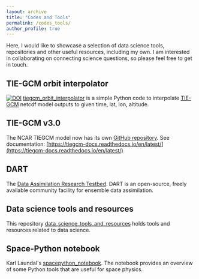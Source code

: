 ```yaml
---
layout: archive
title: "Codes and Tools"
permalink: /codes_tools/
author_profile: true
---
```


Here, I would like to showcase a selection of data science tools, repositories and other useful resources, including my own. I am interested in collaborating on connecting science questions, so please feel free to get in touch.

## TIE-GCM orbit interpolator
[![DOI](https://zenodo.org/badge/619801858.svg)](https://zenodo.org/badge/latestdoi/619801858)
[tiegcm_orbit_interpolator](https://github.com/TimKod/tiegcm_orbit_interpolator) is a simple Python code to interpolate [TIE-GCM](https://www.hao.ucar.edu/modeling/tgcm/tie.php) netcdf model outputs to given time, lat, lon, altitude.

## TIE-GCM v3.0
The NCAR TIEGCM model now has its own [GitHub repository](https://github.com/NCAR/tiegcm).
See documentation: [https://tiegcm-docs.readthedocs.io/en/latest/](https://tiegcm-docs.readthedocs.io/en/latest/)

## DART
The [Data Assimilation Research Testbed](https://github.com/TimKod/DART). DART is an open-source, freely available community facility for ensemble data assimilation.

## Data science tools and resources
This repository [data_science_tools_and_resources](https://github.com/TimKod/data_science_tools_and_resources) holds tools and resources related to data science.

## Space-Python notebook
Karl Laundal's [spacepython_notebook](https://github.com/TimKod/spacepython_notebook). The notebook provides an overview of some Python tools that are useful for space physics.

